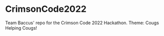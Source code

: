 # CrimsonCode2022
Team Baccus' repo for the Crimson Code 2022 Hackathon. Theme: Cougs Helping Cougs!
